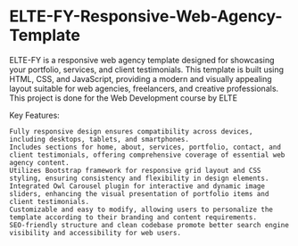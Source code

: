 # ELTE-FY-Responsive-Web-Agency-Template
ELTE-FY is a responsive web agency template designed for showcasing your portfolio, services, and client testimonials. This template is built using HTML, CSS, and JavaScript, providing a modern and visually appealing layout suitable for web agencies, freelancers, and creative professionals. This project is done for the Web Development course by ELTE

Key Features:

    Fully responsive design ensures compatibility across devices, including desktops, tablets, and smartphones.
    Includes sections for home, about, services, portfolio, contact, and client testimonials, offering comprehensive coverage of essential web agency content.
    Utilizes Bootstrap framework for responsive grid layout and CSS styling, ensuring consistency and flexibility in design elements.
    Integrated Owl Carousel plugin for interactive and dynamic image sliders, enhancing the visual presentation of portfolio items and client testimonials.
    Customizable and easy to modify, allowing users to personalize the template according to their branding and content requirements.
    SEO-friendly structure and clean codebase promote better search engine visibility and accessibility for web users.
